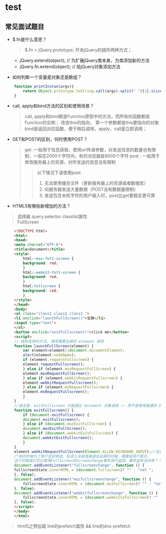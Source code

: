 # test

## 常见面试题目

* $.fn是什么意思？
    > $.fn = jQuery.prototype; 开发jQuery的插件两种方式；
  * jQuery.extend(object); // 为扩展jQuery类本身，为类添加新的方法
  * jQuery.fn.extend(object); // 给jQuery对象添加方法

* 如何判断一个变量是对象还是数组？

```javaScript
    function printInstan(args){
        return Object.prototype.toString.call(args).split(" ")[1].slice(0, -1);
    }
```

* call, apply和bind方法的区别和使用场景？
    > call, apply和bind都是Function原型中的方法，而所有的函数都是Function的实例；
    > 改变this的指向， 第一个参数都是this要指向的对象
    > bind是返回对应函数，便于稍后调用，apply，call是立即调用；

* GET和POST的区别，何时使用POST？
    > get :一般用于信息获取，使用url传递参数，对发送信息的数量也有限制，一般在2000个字符内，有的浏览器是8000个字符
    > post : 一般用于修改服务器上的资源，对所发送的信息没有限制
    >>  以下情况下请使用post
    >>  1. 无法使用缓存文件（更新服务器上的资源或者数据库）
    >>  2. 向服务器发送大量数据（POST没有数据量限制）
    >>  3. 发送包含未知字符的用户输入时，post比get更稳定更可靠

* HTML5有哪些新增加的方法？
 > 选择器   query.selector
 > classlist属性  
 > FullScreen

```html
    <!DOCTYPE html>
    <html>
    <head>
    <meta charset="UTF-8">
    <title>Document</title>
    <style>
        html:-moz-full-screen {
        background: red;
        }
        html:-webkit-full-screen {
        background: red;
        }
        html:fullscreen {
        background: red;
        }
    </style>
    </head>
    <body>
    <ul class="class1 class2 class3 ">
    <li onclick="launchFullScreen()">全屏</li>
    <input type="text">
    </ul>
    <button onclick="exitFullscreen()">click me</button>
    <script>
    // 找到支持的方法, 使用需要全屏的 element 调用
    function launchFullScreen(element) {
        var element=element||document.documentElement;
        alert(element.nodeName);
        if (element.requestFullscreen) {
        element.requestFullscreen();
        } else if (element.mozRequestFullScreen) {
        element.mozRequestFullScreen();
        } else if (element.webkitRequestFullscreen) {
        element.webkitRequestFullscreen();
        } else if (element.msRequestFullscreen) {
        element.msRequestFullscreen();
        }
    }
    //请注意: exitFullscreen 只能通过 document 对象调用 —— 而不是使用普通的 DOM element.
    function exitFullscreen() {
        if (document.exitFullscreen) {
        document.exitFullscreen();
        } else if (document.mozExitFullScreen) {
        document.mozExitFullScreen();
        } else if (document.webkitExitFullscreen) {
        document.webkitExitFullscreen();
        }
    }
    element.webkitRequestFullScreen(Element.ALLOW_KEYBOARD_INPUT);//全屏状态允许键盘输入
    /*有的时候为了用户友好体验，在进入全屏或者退出全屏的时候，需要给用户提示，
    这个时候我们可以使用FullScreen的screenchange事件进行监控。事件监听没作用？？？？？*/
    document.addEventListener("fullscreenchange", function () {
    fullscreenState.innerHTML = (document.fullscreen)? "" : "not ";
    }, false);
    document.addEventListener("mozfullscreenchange", function () {
        fullscreenState.innerHTML = (document.mozFullScreen)? "" : "not ";
    }, false);
    document.addEventListener("webkitfullscreenchange", function () {
        fullscreenState.innerHTML = (document.webkitIsFullScreen)? "" : "not ";
    }, false);
    </script>
    </body>
    </html>

```

> html5之预加载
> link的prefetch属性  && link的dns-prefetch